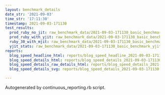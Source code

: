 ```yaml
---
layout: benchmark_details
date_str: '2021-09-03'
time_str: '17:11:30'
timestamp: 2021-09-03-171130
test_results:
  prod_ruby_no_jit: raw_benchmark_data/2021-09-03-171130_basic_benchmark_prod_ruby_no_jit.json
  prod_ruby_with_yjit: raw_benchmark_data/2021-09-03-171130_basic_benchmark_prod_ruby_with_yjit.json
  ruby_30_with_mjit: raw_benchmark_data/2021-09-03-171130_basic_benchmark_ruby_30_with_mjit.json
  yjit_stats: raw_benchmark_data/2021-09-03-171130_basic_benchmark_yjit_stats.json
reports:
  blog_speed_headline_html: reports/blog_speed_headline_2021-09-03-171130.html
  blog_speed_details_html: reports/blog_speed_details_2021-09-03-171130.html
  blog_speed_details_raw_details_html: reports/blog_speed_details_2021-09-03-171130.raw_details.html
  blog_speed_details_svg: reports/blog_speed_details_2021-09-03-171130.svg

---
```

Autogenerated by continuous_reporting.rb script.
